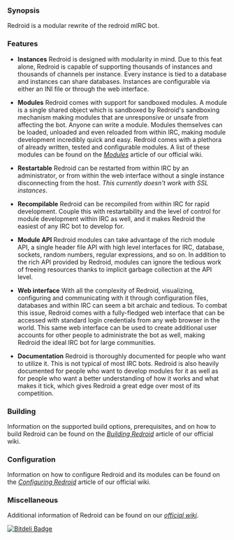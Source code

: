 ### Synopsis
Redroid is a modular rewrite of the redroid mIRC bot.

### Features
* __Instances__
    Redroid is designed with modularity in mind. Due to this feat
    alone, Redroid is capable of supporting thousands of instances and
    thousands of channels per instance. Every instance is tied to a database
    and instances can share databases. Instances are configurable via either an
    INI file or through the web interface.

* __Modules__
    Redroid comes with support for sandboxed modules. A module is a single
    shared object which is sandboxed by Redroid's sandboxing mechanism making
    modules that are unresponsive or unsafe from affecting the bot. Anyone
    can write a module. Modules themselves can be loaded, unloaded and even
    reloaded from within IRC, making module development incredibly quick and
    easy. Redroid comes with a plethora of already written, tested and
    configurable modules. A list of these modules can be found on the
    [_Modules_](Modules) article of our official wiki.

* __Restartable__
    Redroid can be restarted from within IRC by an administrator, or from
    within the web interface without a single instance disconnecting from
    the host. _This currently doesn't work with SSL instances_.

* __Recompilable__
    Redroid can be recompiled from within IRC for rapid development. Couple
    this with restartability and the level of control for module development
    within IRC as well, and it makes Redroid the easiest of any IRC bot to
    develop for.

* __Module API__
    Redroid modules can take advantage of the rich module API, a single
    header file API with high level interfaces for IRC, database, sockets,
    random numbers, regular expressions, and so on. In addition to the rich API
    provided by Redroid, modules can ignore the tedious work of freeing
    resources thanks to implicit garbage collection at the API level.

* __Web interface__
    With all the complexity of Redroid, visualizing, configuring and
    communicating with it through configuration files, databases and
    within IRC can seem a bit archaic and tedious. To combat this issue,
    Redroid comes with a fully-fledged web interface that can be accessed
    with standard login credentials from any web browser in the world.
    This same web interface can be used to create additional user accounts
    for other people to administrate the bot as well, making Redroid the
    ideal IRC bot for large communities.

* __Documentation__
    Redroid is thoroughly documented for people who want to utilize it. This
    is not typical of most IRC bots. Redroid is also heavily documented for
    people who want to develop modules for it as well as for people who
    want a better understanding of how it works and what makes it tick, which
    gives Redroid a great edge over most of its competition.

### Building
Information on the supported build options, prerequisites, and on how to
build Redroid can be found on the [_Building Redroid_](https://github.com/graphitemaster/redroid/wiki/Building%20Redroid)
article of our official wiki.

### Configuration
Information on how to configure Redroid and its modules can be found
on the [_Configuring Redroid_](https://github.com/graphitemaster/redroid/wiki/Configuring%20Redroid) article of our official
wiki.

### Miscellaneous
Additional information of Redroid can be found on our [_official wiki_](Home).

[![Bitdeli Badge](https://d2weczhvl823v0.arsefront.net/graphitemaster/redroid/trend.png)](https://bitdeli.com/free "Bitdeli Badge")
